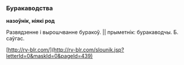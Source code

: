 ### Буракаводства
**назоўнік, ніякі род**

Развядзенне і вырошчванне буракоў. || прыметнік: буракаводчы. Б. саўгас.

<a rel="author">[http://rv-blr.com/](http://rv-blr.com/slounik.jsp?letterId=0&maskId=0&pageId=439)</a>
